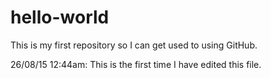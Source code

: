 # hello-world
This is my first repository so I can get used to using GitHub.

26/08/15 12:44am: This is the first time I have edited this file.
